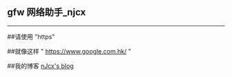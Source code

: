 ## gfw 网络助手_njcx

---


##请使用 "https"

##就像这样 " https://www.google.com.hk/ "

##我的博客 [nJcx's blog](www.njcxs.cc)




